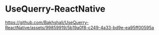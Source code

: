 # UseQuerry-ReactNative

https://github.com/Bakhshali/UseQuerry-ReactNative/assets/99859919/5b19a0f8-c249-4a33-bd9e-ea95ff00595a

